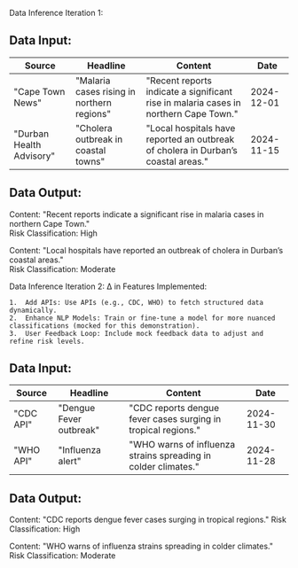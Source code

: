 Data Inference Iteration 1:

## Data Input:

Source                    | Headline                                   | Content                                                                                | Date
--------------------------|--------------------------------------------|----------------------------------------------------------------------------------------|------------
"Cape Town News"          | "Malaria cases rising in northern regions" | "Recent reports indicate a significant rise in malaria cases in northern Cape Town."   | 2024-12-01
"Durban Health Advisory"  | "Cholera outbreak in coastal towns"        | "Local hospitals have reported an outbreak of cholera in Durban’s coastal areas."      | 2024-11-15

## Data Output:

Content: "Recent reports indicate a significant rise in malaria cases in northern Cape Town."  
Risk Classification: High  

Content: "Local hospitals have reported an outbreak of cholera in Durban’s coastal areas."  
Risk Classification: Moderate

Data Inference Iteration 2:
Δ in Features Implemented:

	1.	Add APIs: Use APIs (e.g., CDC, WHO) to fetch structured data dynamically.
	2.	Enhance NLP Models: Train or fine-tune a model for more nuanced classifications (mocked for this demonstration).
	3.	User Feedback Loop: Include mock feedback data to adjust and refine risk levels.

 ## Data Input:

Source       | Headline              | Content                                                      | Date
-------------|-----------------------|--------------------------------------------------------------|------------
"CDC API"    | "Dengue Fever outbreak" | "CDC reports dengue fever cases surging in tropical regions." | 2024-11-30
"WHO API"    | "Influenza alert"      | "WHO warns of influenza strains spreading in colder climates." | 2024-11-28

## Data Output:

Content: "CDC reports dengue fever cases surging in tropical regions."
Risk Classification: High  

Content: "WHO warns of influenza strains spreading in colder climates."
Risk Classification: Moderate
